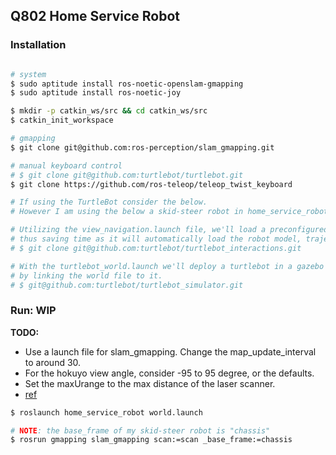 ## Q802 Home Service Robot

### Installation

```bash

# system
$ sudo aptitude install ros-noetic-openslam-gmapping
$ sudo aptitude install ros-noetic-joy

$ mkdir -p catkin_ws/src && cd catkin_ws/src
$ catkin_init_workspace

# gmapping
$ git clone git@github.com:ros-perception/slam_gmapping.git

# manual keyboard control
# $ git clone git@github.com:turtlebot/turtlebot.git
$ git clone https://github.com/ros-teleop/teleop_twist_keyboard

# If using the TurtleBot consider the below.  
# However I am using the below a skid-steer robot in home_service_robot

# Utilizing the view_navigation.launch file, we'll load a preconfigured rviz workspace. 
# thus saving time as it will automatically load the robot model, trajectories, and map.
# $ git clone git@github.com:turtlebot/turtlebot_interactions.git

# With the turtlebot_world.launch we'll deploy a turtlebot in a gazebo environment 
# by linking the world file to it.
# $ git@github.com:turtlebot/turtlebot_simulator.git
```

### Run: WIP

**TODO:**
- Use a launch file for slam_gmapping. Change the map_update_interval to around 30.
- For the hokuyo view angle, consider -95 to 95 degree, or the defaults.
- Set the maxUrange to the max distance of the laser scanner.
- [ref](https://answers.ros.org/question/102966/gmapping-issues-with-laser-pose/)

```bash
$ roslaunch home_service_robot world.launch

# NOTE: the base_frame of my skid-steer robot is "chassis"
$ rosrun gmapping slam_gmapping scan:=scan _base_frame:=chassis
```